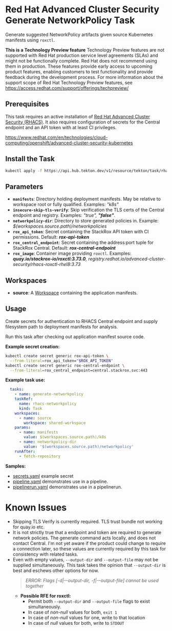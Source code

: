 # Red Hat Advanced Cluster Security Generate NetworkPolicy Task

Generate suggested NetworkPolicy artifacts given source Kubernetes manifests using `roxctl`.

**This is a Technology Preview feature**
Technology Preview features are not supported with Red Hat production service level agreements (SLAs) and might not be functionally complete. Red Hat does not recommend using them in production. These features provide early access to upcoming product features, enabling customers to test functionality and provide feedback during the development process. For more information about the support scope of Red Hat Technology Preview features, see <https://access.redhat.com/support/offerings/techpreview/>

## Prerequisites

This task requires an active installation of [Red Hat Advanced Cluster Security (RHACS)](https://www.redhat.com/en/resources/advanced-cluster-security-for-kubernetes-datasheet).  It also requires configuration of secrets for the Central endpoint and an API token with at least CI privileges.

<https://www.redhat.com/en/technologies/cloud-computing/openshift/advanced-cluster-security-kubernetes>

## Install the Task

```bash
kubectl apply -f https://api.hub.tekton.dev/v1/resource/tekton/task/rhacs-networkpolicy/3.73/raw
```

## Parameters

- **`manifests`**: Directory holding deployment manifests. May be relative to workspace root or fully qualified. Examples: _"k8s"_
- **`insecure-skip-tls-verify`**: Skip verification the TLS certs of the Central endpoint and registry. Examples: _"true", **"false"**_.
- **`networkpolicy-dir`**: Directory to store generated policies in. Example: _$(workspaces.source.path)/networkpolicies_
- **`rox_api_token`**: Secret containing the StackRox API token with CI permissions. Default: _**rox-api-token**_
- **`rox_central_endpoint`**: Secret containing the address:port tuple for StackRox Central. Default: _**rox-central-endpoint**_
- **`rox_image`**: Container image providing `roxctl`. Examples: _**quay.io/stackrox-io/roxctl:3.73.0**, registry.redhat.io/advanced-cluster-security/rhacs-roxctl-rhel8:3.73_

## Workspaces

- **source**: A [Workspace](https://github.com/tektoncd/pipeline/blob/main/docs/workspaces.md) containing the application manifests.

## Usage

Create secrets for authentication to RHACS Central endpoint and supply filesystem path to deployment manifests for analysis.

Run this task after checking out application manifest source code.


**Example secret creation:**

```bash
kubectl create secret generic rox-api-token \
  --from-literal=rox_api_token="$ROX_API_TOKEN"
kubectl create secret generic rox-central-endpoint \
  --from-literal=rox_central_endpoint=central.stackrox.svc:443
```

**Example task use:**

```yaml
  tasks:
    - name: generate-networkpolicy
    taskRef:
      name: rhacs-networkpolicy
      kind: Task
    workspaces:
      - name: source
        workspace: shared-workspace
    params:
      - name: manifests
        value: $(workspaces.source.path)/k8s
      - name: networkpolicy-dir
        value: '$(workspaces.source.path)/networkpolicy'
    runAfter:
      - fetch-repository
```

**Samples:**

* [secrets.yaml](samples/secrets.yaml) example secret
* [pipeline.yaml](samples/pipeline.yaml) demonstrates use in a pipeline.
* [pipelinerun.yaml](samples/pipelinerun.yaml) demonstrates use in a pipelinerun.

# Known Issues

* Skipping TLS Verify is currently required. TLS trust bundle not working for quay.io etc.
* It is not strictly true that a endpoint and token are required to generate network policies. The generate command acts locally, and does not contact Central. I'm not yet aware if the product could change to require a connection later, so these values are currently required by this task for consistency with related tasks.
* Even with empty values, `--output-dir` and `--output-file` may not be supplied simultaneously. This task takes the opinion that `--output-dir` is best and eschews other options for now.
  > _ERROR:    Flags [-d|--output-dir, -f|--output-file] cannot be used together_
  * **Possible RFE for roxctl:**
    * Permit both `--output-dir` and `--output-file` flags  to exist simultaneously.
    * In case of _non-null_ values for both, `exit 1`
    * In case of _non-null_ values for one, write to that location
    * In case of _null_ values for both, write to `STDOUT`
